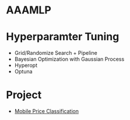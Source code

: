 # AAAMLP

# Hyperparamter Tuning

- Grid/Randomize Search + Pipeline
- Bayesian Optimization with Gaussian Process
- Hyperopt
- Optuna

# Project

- [Mobile Price Classification](https://www.kaggle.com/iabhishekofficial/mobile-price-classification)
